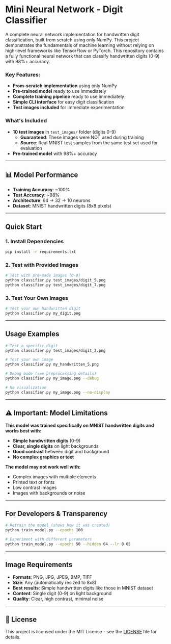 # Mini Neural Network - Digit Classifier

A complete neural network implementation for handwritten digit classification, built from scratch using only NumPy. This project demonstrates the fundamentals of machine learning without relying on high-level frameworks like TensorFlow or PyTorch.
This repository contains a fully functional neural network that can classify handwritten digits (0-9) with 98%+ accuracy. 

### Key Features:
- **From-scratch implementation** using only NumPy
- **Pre-trained model** ready to use immediately
- **Complete training pipeline** ready to use immediately
- **Simple CLI interface** for easy digit classification
- **Test images included** for immediate experimentation

### What's Included

- **10 test images** in `test_images/` folder (digits 0-9)
  - **Guaranteed**: These images were NOT used during training
  - **Source**: Real MNIST test samples from the same test set used for evaluation
- **Pre-trained model** with 98%+ accuracy

---

## 📊 Model Performance

- **Training Accuracy**: ~100%
- **Test Accuracy**: ~98%
- **Architecture**: 64 → 32 → 10 neurons
- **Dataset**: MNIST handwritten digits (8x8 pixels)

---

## Quick Start

### 1. Install Dependencies
```bash
pip install -r requirements.txt
```

### 2. Test with Provided Images
```bash
# Test with pre-made images (0-9)
python classifier.py test_images/digit_5.png
python classifier.py test_images/digit_7.png
```

### 3. Test Your Own Images
```bash
# Test your own handwritten digit
python classifier.py my_digit.png
```

---

## Usage Examples

```bash
# Test a specific digit
python classifier.py test_images/digit_3.png

# Test your own image
python classifier.py my_handwritten_5.png

# Debug mode (see preprocessing details)
python classifier.py my_image.png --debug

# No visualization
python classifier.py my_image.png --no-display
```

---

## ⚠️ Important: Model Limitations

**This model was trained specifically on MNIST handwritten digits and works best with:**
- **Simple handwritten digits** (0-9)
- **Clear, single digits** on light backgrounds
- **Good contrast** between digit and background
- **No complex graphics or text**

**The model may not work well with:**
- Complex images with multiple elements
- Printed text or fonts
- Low contrast images
- Images with backgrounds or noise

---

## For Developers & Transparency

```bash
# Retrain the model (shows how it was created)
python train_model.py --epochs 100

# Experiment with different parameters
python train_model.py --epochs 50 --hidden 64 --lr 0.05
```

---

## Image Requirements

- **Formats**: PNG, JPG, JPEG, BMP, TIFF
- **Size**: Any (automatically resized to 8x8)
- **Best results**: Simple handwritten digits like those in MNIST dataset
- **Content**: Single digit (0-9) on light background
- **Quality**: Clear, high contrast, minimal noise

---

## 📄 License

This project is licensed under the MIT License - see the [LICENSE](LICENSE) file for details.
